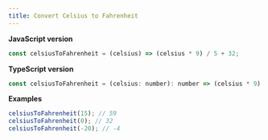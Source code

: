 ```yaml
---
title: Convert Celsius to Fahrenheit
---
```


**JavaScript version**

```js
const celsiusToFahrenheit = (celsius) => (celsius * 9) / 5 + 32;
```

**TypeScript version**

```js
const celsiusToFahrenheit = (celsius: number): number => (celsius * 9) / 5 + 32;
```

**Examples**

```js
celsiusToFahrenheit(15); // 59
celsiusToFahrenheit(0); // 32
celsiusToFahrenheit(-20); // -4
```
